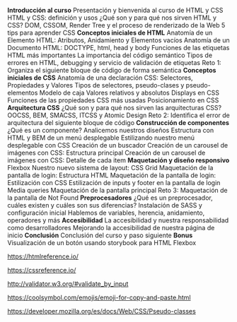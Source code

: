 **Introducción al curso**
Presentación y bienvenida al curso de HTML y CSS
HTML y CSS: definición y usos
¿Qué son y para qué nos sirven HTML y CSS?
DOM, CSSOM, Render Tree y el proceso de renderizado de la Web
5 tips para aprender CSS
**Conceptos iniciales de HTML**
Anatomía de un Elemento HTML: Atributos, Anidamiento y Elementos vacíos
Anatomía de un Documento HTML: DOCTYPE, html, head y body
Funciones de las etiquetas HTML más importantes
La importancia del código semántico
Tipos de errores en HTML, debugging y servicio de validación de etiquetas
Reto 1: Organiza el siguiente bloque de código de forma semántica
**Conceptos iniciales de CSS**
Anatomía de una declaración CSS: Selectores, Propiedades y Valores
Tipos de selectores, pseudo-clases y pseudo-elementos
Modelo de caja
Valores relativos y absolutos
Displays en CSS
Funciones de las propiedades CSS más usadas
Posicionamiento en CSS
**Arquitectura CSS**
¿Qué son y para qué nos sirven las arquitecturas CSS?
OOCSS, BEM, SMACSS, ITCSS y Atomic Design
Reto 2: Identifica el error de arquitectura del siguiente bloque de código
**Construcción de componentes**
¿Qué es un componente? Analicemos nuestros diseños
Estructura con HTML y BEM de un menú desplegable
Estilizando nuestro menú desplegable con CSS
Creación de un buscador
Creación de un carousel de imágenes con CSS: Estructura principal
Creación de un carousel de imágenes con CSS: Detalle de cada item
**Maquetación y diseño responsivo**
Flexbox
Nuestro nuevo sistema de layout: CSS Grid
Maquetación de la pantalla de login: Estructura HTML
Maquetación de la pantalla de login: Estilización con CSS
Estilización de inputs y footer en la pantalla de login
Media queries
Maquetación de la pantalla principal
Reto 3: Maquetación de la pantalla de Not Found
**Preprocesadores**
¿Qué es un preprocesador, cuáles existen y cuáles son sus diferencias?
Instalación de SASS y configuración inicial
Hablemos de variables, herencia, anidamiento, operadores y más
**Accesibilidad**
La accesibilidad y nuestra responsabilidad como desarrolladores
Mejorando la accesibilidad de nuestra página de inicio
**Conclusión**
Conclusión del curso y paso siguiente
**Bonus**
Visualización de un botón usando storybook para HTML
Flexbox


https://htmlreference.io/

https://cssreference.io/

http://validator.w3.org/#validate_by_input

https://coolsymbol.com/emojis/emoji-for-copy-and-paste.html

https://developer.mozilla.org/es/docs/Web/CSS/Pseudo-classes

